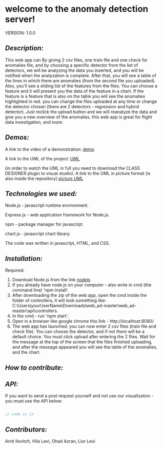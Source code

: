 
# **welcome to the anomaly detection server!**

VERSION:
1.0.0

## *Description:*
This web app can 
By giving 2 csv files, one train file and one check for anomalies file, and by choosing a specific detector from the list of detectors,
we will be analyzing the data you inserted, and you will be notified when the analyzation is complete. 
After that, you will see a table of the lines in which there are anomalies (from the second file you uploaded).
Also, you'll see a sliding list of the features from the files. You can choose a feature and it will present you the data of the feature
in a chart. If the feature is a feature that is also on the table you will see the anomalies highlighted in red. 
you can change the files uploaded at any time or change the detector chosen (there are 2 detectors - regression and hybrid detector).
Just reclick the upload button and we will reanalyze the data and give you a new overview of the anomalies.
this web app is great for flight data investigation, and more.








## *Demos:*
A link to the video of a demonstration:
[demo](http://a.com)

A link to the UML of the project:
[UML](https://github.com/azranohad/AD-FlightGear/blob/e77eb1d23a48e8548286baaa257acfc46f1c0859/AD%20FlightGear/ClassDiagram2.cd)

(in order to watch the UML in full you need to download the CLASS DESIGNER plugin to visual studio). 
A link to the UML in picture format (is also inside the repository)
[picture UML](https://github.com/azranohad/AD-FlightGear/blob/180aa087da888585de0063c0708cf5aef3cce53d/UML%20picture.PNG)


## *Technologies we used:*
Node.js - javascript runtime environment.

Express.js - web application framework for Node.js.

npm - package manager for javascript.

chart.js - javascript chart library.

The code was written in javascript, HTML, and CSS.


## *Installation:*
Required:
1. Download Node.js from the link [nodejs](https://nodejs.org/en/download/)
2. If you already have node.js on your computer - also write in cmd (the command line) 'npm install'.
2. After downloading the zip of the web app, open the cmd inside the folder of controllers, it will look something like:
 C:\Users\yourUserName\Downloads\web_ad-master\web_ad-master\api\controllers.
3. In the cmd - run 'npm start'.
4. Open in a browser like google chrome this link - http://localhost:8080/
5. The web app has launched. you can now enter 2 csv files (train file and check file). You can choose the detector, and if not 
there will be a default choice.
You must click upload after entering the 2 files. Wait for the message at the top of the screen that the files finished 
uploading, and after the message appeared you will see the table of the anomalies, and the chart.


## *How to contribute:*
## *API:*
If you want to send a post request yourself and not use our visualization - you must use the API below:
```js

// code in js
```




## *Contributors:*
Amit Ilovitch, Hila Levi, Ohad Azran, Lior Levi
